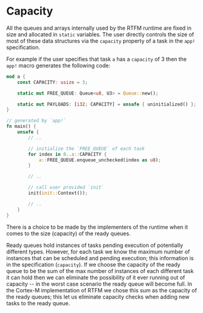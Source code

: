 # Capacity

All the queues and arrays internally used by the RTFM runtime are fixed in size and allocated in
`static` variables. The user directly controls the size of most of these data structures via the
`capacity` property of a task in the `app!` specification.

For example if the user specifies that task `a` has a `capacity` of 3 then the `app!` macro
generates the following code:

``` rust
mod a {
    const CAPACITY: usize = 3;

    static mut FREE_QUEUE: Queue<u8, U3> = Queue::new();

    static mut PAYLOADS: [i32; CAPACITY] = unsafe { uninitialized() };
}

// generated by `app!`
fn main() {
    unsafe {
        // ..

        // initialize the `FREE_QUEUE` of each task
        for index in 0..a::CAPACITY {
            a::FREE_QUEUE.enqueue_unchecked(index as u8);
        }

        // ..

        // call user provided `init`
        init(init::Context());

        // ..
    }
}
```

There is a choice to be made by the implementers of the runtime when it comes to the size (capacity)
of the ready queues.

Ready queues hold instances of tasks pending execution of potentially different types. However, for
each task we know the maximum number of instances that can be scheduled and pending execution; this
information is in the specification (`capacity`). If we choose the capacity of the ready queue to be
the sum of the max number of instances of each different task it can hold then we can eliminate the
possibility of it ever running out of capacity -- in the worst case scenario the ready queue will
become full. In the Cortex-M implementation of RTFM we chose this sum as the capacity of the ready
queues; this let us eliminate capacity checks when adding new tasks to the ready queue.
